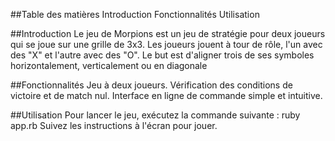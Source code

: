 
##Table des matières
Introduction
Fonctionnalités
Utilisation


##Introduction
Le jeu de Morpions est un jeu de stratégie pour deux joueurs qui se joue sur une grille de 3x3. Les joueurs jouent à tour de rôle, l'un avec des "X" et l'autre avec des "O". Le but est d'aligner trois de ses symboles horizontalement, verticalement ou en diagonale

##Fonctionnalités
Jeu à deux joueurs.
Vérification des conditions de victoire et de match nul.
Interface en ligne de commande simple et intuitive.


##Utilisation
Pour lancer le jeu, exécutez la commande suivante :
ruby app.rb
Suivez les instructions à l'écran pour jouer.
